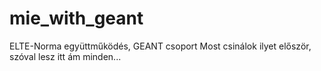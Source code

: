 # mie_with_geant
ELTE-Norma együttműködés, GEANT csoport
Most csinálok ilyet először, szóval lesz itt ám minden...
